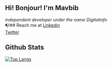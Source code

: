 

<!--
**mavbib/mavbib** is a ✨ _special_ ✨ repository because its `README.md` (this file) appears on your GitHub profile.

Here are some ideas to get you started:

- 🔭 I’m currently working on ...
- 🌱 I’m currently learning ...
- 👯 I’m looking to collaborate on ...
- 🤔 I’m looking for help with ...
- 💬 Ask me about ...
- 📫 How to reach me: ...
- 😄 Pronouns: ...
- ⚡ Fun fact: ...
-->
## Hi! Bonjour! I'm Mavbib
<em>independent developer under the name Digitalinfo</em><br/>
:mailbox_with_no_mail:## Reach me at
<a href="http://www.linkedin.com/in/marc-andre-veilleux-aa367b72">Linkedin</a><br/>
<a href="https://twitter.com/xaltran">Twitter</a><br/>
## Github Stats
[![Top Langs](https://github-readme-stats.vercel.app/api/top-langs/?username=mavbib&layout=compact)](https://github.com/anuraghazra/github-readme-stats)

